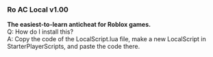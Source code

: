 ### Ro AC Local v1.00
**The easiest-to-learn anticheat for Roblox games.**
<br>
Q: How do I install this?
<br>
A: Copy the code of the LocalScript.lua file, make a new LocalScript in StarterPlayerScripts, and paste the code there.
